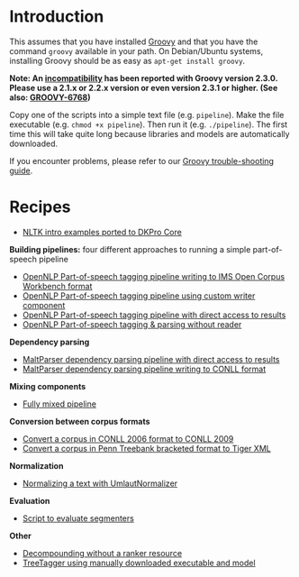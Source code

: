 <h1>Introduction</h1>

This assumes that you have installed [Groovy](http://groovy.codehaus.org) and that you have the command `groovy` available in your path. On Debian/Ubuntu systems, installing Groovy should be as easy as `apt-get install groovy`.

**Note: An [incompatibility](http://stackoverflow.com/questions/23504261/dkpro-groovy-usage-and-installation-with-uima) has been reported with Groovy version 2.3.0. Please use a 2.1.x or 2.2.x version or even version 2.3.1 or higher. (See also: [GROOVY-6768](http://jira.codehaus.org/browse/GROOVY-6768))**

Copy one of the scripts into a simple text file (e.g. `pipeline`). Make the file executable (e.g. `chmod +x pipeline`). Then run it (e.g. `./pipeline`). The first time this will take quite long because libraries and models are automatically downloaded.

If you encounter problems, please refer to our [Groovy trouble-shooting guide](DKProGroovyTroubleShooting.md).

# Recipes #

  * [NLTK intro examples ported to DKPro Core](GroovyPortedNltkIntroExamples.md)

**Building pipelines:** four different approaches to running a simple part-of-speech pipeline

  * [OpenNLP Part-of-speech tagging pipeline writing to IMS Open Corpus Workbench format](GroovyOpenNlpPosTagWriteCwb.md)
  * [OpenNLP Part-of-speech tagging pipeline using custom writer component](GroovyOpenNlpPosTagWriteCustom.md)
  * [OpenNLP Part-of-speech tagging pipeline with direct access to results](GroovyOpenNlpPosTagAccessDirect.md)
  * [OpenNLP Part-of-speech tagging & parsing without reader](GroovyOpenNlpPosTagNoReader.md)

**Dependency parsing**

  * [MaltParser dependency parsing pipeline with direct access to results](GroovyMaltParserAccessDirect.md)
  * [MaltParser dependency parsing pipeline writing to CONLL format](GroovyMaltParserWriteConll2006.md)

**Mixing components**

  * [Fully mixed pipeline](GroovyFullyMixed.md)

**Conversion between corpus formats**

  * [Convert a corpus in CONLL 2006 format to CONLL 2009](GroovyConvertConll2006To2009.md)
  * [Convert a corpus in Penn Treebank bracketed format to Tiger XML](GroovyConvertPennTreeCombinedToTigerXml.md)

**Normalization**

  * [Normalizing a text with UmlautNormalizer](GroovyUmlautNormalization.md)

**Evaluation**

  * [Script to evaluate segmenters](GroovySegmenterEvaluator.md)

**Other**

  * [Decompounding without a ranker resource](GroovyDecompounding.md)
  * [TreeTagger using manually downloaded executable and model](GroovyTreeTaggerPosTagNoReaderAccessDirect.md)